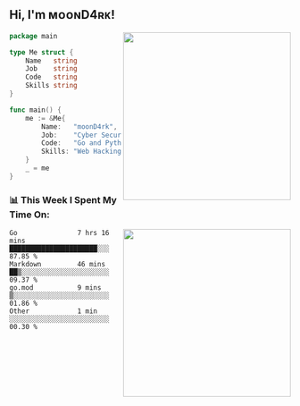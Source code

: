<h2> Hi, I'm ᴍᴏᴏɴD4ʀᴋ!</h2>
<img align='right' src="https://github-readme-stats.vercel.app/api?username=moond4rk&show_icons=true&theme=radical" width="300">


```go
package main

type Me struct {
	Name   string
	Job    string
	Code   string
	Skills string
}

func main() {
	me := &Me{
		Name:   "moonD4rk",
		Job:    "Cyber Security Engineer",
		Code:   "Go and Python and Others",
		Skills: "Web Hacking ^o^",
	}
	_ = me
}
```



<h3>📊 This Week I Spent My Time On:</h3>
<img align='right' src="https://spotify-github-profile.vercel.app/api/view?uid=zbgk3g7ojwjwrwrleo6u8mhub&cover_image=true&theme=novatorem" width="300">

<!--START_SECTION:waka-->

```text
Go               7 hrs 16 mins   ██████████████████████░░░   87.85 %
Markdown         46 mins         ██▒░░░░░░░░░░░░░░░░░░░░░░   09.37 %
go.mod           9 mins          ▒░░░░░░░░░░░░░░░░░░░░░░░░   01.86 %
Other            1 min           ░░░░░░░░░░░░░░░░░░░░░░░░░   00.30 %
```

<!--END_SECTION:waka-->

